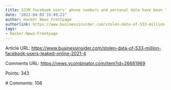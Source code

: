 ```yaml
---
title: 533M Facebook users' phone numbers and personal data have been leaked online
date: "2021-04-03 15:49:21"
author: Hacker News Frontpage
authorlink: https://www.businessinsider.com/stolen-data-of-533-million-facebook-users-leaked-online-2021-4
tags:
- Hacker-News-Frontpage
---
```


<p>Article URL: <a href="https://www.businessinsider.com/stolen-data-of-533-million-facebook-users-leaked-online-2021-4">https://www.businessinsider.com/stolen-data-of-533-million-facebook-users-leaked-online-2021-4</a></p>
<p>Comments URL: <a href="https://news.ycombinator.com/item?id=26681969">https://news.ycombinator.com/item?id=26681969</a></p>
<p>Points: 343</p>
<p># Comments: 108</p>

